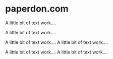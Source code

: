 # paperdon.com

A little bit of text work....

A little bit of text work....

A little bit of text work.... A little bit of text work....

A little bit of text work.... A little bit of text work....
